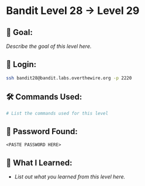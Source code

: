 # Bandit Level 28 → Level 29

## 🧠 Goal:
_Describe the goal of this level here._

## 🔐 Login:
```bash
ssh bandit28@bandit.labs.overthewire.org -p 2220
```

## 🛠️ Commands Used:
```bash
# List the commands used for this level
```

## 🧾 Password Found:
`<PASTE PASSWORD HERE>`

## 📘 What I Learned:
- _List out what you learned from this level here._

